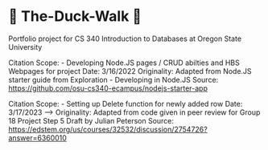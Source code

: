# 🐤 The-Duck-Walk 🐤
Portfolio project for CS 340 Introduction to Databases at Oregon State University

Citation Scope: - Developing Node.JS pages / CRUD abilties and HBS Webpages for project
Date: 3/16/2022
Originality: Adapted from Node.JS starter guide from Exploration - Developing in Node.JS
Source: https://github.com/osu-cs340-ecampus/nodejs-starter-app


Citation Scope: - Setting up Delete function for newly added row
Date: 3/17/2023 -->
Originality: Adapted from code given in peer review for Group 18 Project Step 5 Draft by Julian Peterson
Source: https://edstem.org/us/courses/32532/discussion/2754726?answer=6360010
